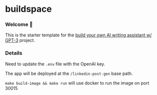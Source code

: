 # buildspace 
### Welcome 👋
This is the starter template for the [build your own AI writing assistant w/ GPT-3](https://buildspace.so/builds/ai-writer) project.

### Details

Need to update the `.env` file with the OpenAI key.

The app will be deployed at the `/linkedin-post-gen` base path.

`make build-image && make run` will use docker to run the image on port 30015